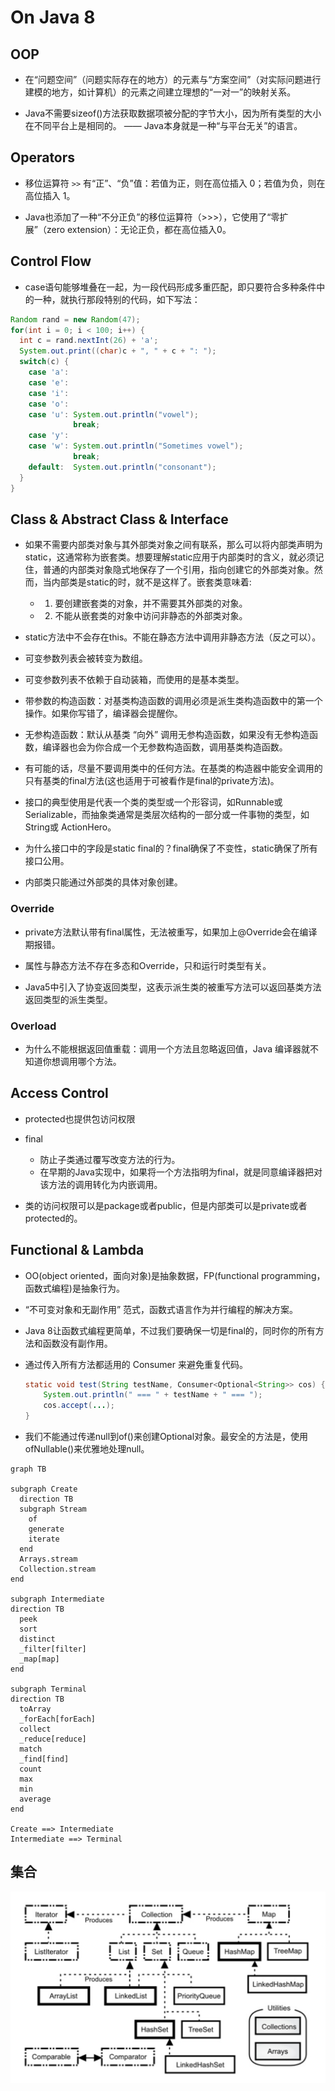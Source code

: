 # On Java 8

<!-- properties
tag: Java
tag: 读书笔记 
created: 2023/05/10 20:51:09
-->

## OOP

- 在“问题空间”（问题实际存在的地方）的元素与“方案空间”（对实际问题进行建模的地方，如计算机）的元素之间建立理想的“一对一”的映射关系。

- Java不需要sizeof()方法获取数据项被分配的字节大小，因为所有类型的大小在不同平台上是相同的。 —— Java本身就是一种“与平台无关”的语言。

## Operators

- 移位运算符 `>>` 有“正”、“负”值：若值为正，则在高位插入 0；若值为负，则在高位插入 1。

- Java也添加了一种“不分正负”的移位运算符（>>>），它使用了“零扩展”（zero extension）：无论正负，都在高位插入0。

## Control Flow

- case语句能够堆叠在一起，为一段代码形成多重匹配，即只要符合多种条件中的一种，就执行那段特别的代码，如下写法：

```java
Random rand = new Random(47);
for(int i = 0; i < 100; i++) {
  int c = rand.nextInt(26) + 'a';
  System.out.print((char)c + ", " + c + ": ");
  switch(c) {
    case 'a':
    case 'e':
    case 'i':
    case 'o':
    case 'u': System.out.println("vowel");
              break;
    case 'y':
    case 'w': System.out.println("Sometimes vowel");
              break;
    default:  System.out.println("consonant");
  }
}
```

## Class & Abstract Class & Interface

- 如果不需要内部类对象与其外部类对象之间有联系，那么可以将内部类声明为static，这通常称为嵌套类。想要理解static应用于内部类时的含义，就必须记住，普通的内部类对象隐式地保存了一个引用，指向创建它的外部类对象。然而，当内部类是static的时，就不是这样了。嵌套类意味着:
  - 1. 要创建嵌套类的对象，并不需要其外部类的对象。
  - 2. 不能从嵌套类的对象中访问非静态的外部类对象。

- static方法中不会存在this。不能在静态方法中调用非静态方法（反之可以）。

- 可变参数列表会被转变为数组。

- 可变参数列表不依赖于自动装箱，而使用的是基本类型。

- 带参数的构造函数：对基类构造函数的调用必须是派生类构造函数中的第一个操作。如果你写错了，编译器会提醒你。

- 无参构造函数：默认从基类 “向外” 调用无参构造函数，如果没有无参构造函数，编译器也会为你合成一个无参数构造函数，调用基类构造函数。

- 有可能的话，尽量不要调用类中的任何方法。在基类的构造器中能安全调用的只有基类的final方法(这也适用于可被看作是final的private方法)。

- 接口的典型使用是代表一个类的类型或一个形容词，如Runnable或Serializable，而抽象类通常是类层次结构的一部分或一件事物的类型，如String或 ActionHero。

- 为什么接口中的字段是static final的？final确保了不变性，static确保了所有接口公用。

- 内部类只能通过外部类的具体对象创建。


### Override

- private方法默认带有final属性，无法被重写，如果加上@Override会在编译期报错。

- 属性与静态方法不存在多态和Override，只和运行时类型有关。

- Java5中引入了协变返回类型，这表示派生类的被重写方法可以返回基类方法返回类型的派生类型。

### Overload

- 为什么不能根据返回值重载：调用一个方法且忽略返回值，Java 编译器就不知道你想调用哪个方法。

## Access Control

- protected也提供包访问权限

- final
  - 防止子类通过覆写改变方法的行为。
  - 在早期的Java实现中，如果将一个方法指明为final，就是同意编译器把对该方法的调用转化为内嵌调用。

- 类的访问权限可以是package或者public，但是内部类可以是private或者protected的。

## Functional & Lambda

- OO(object oriented，面向对象)是抽象数据，FP(functional programming，函数式编程)是抽象行为。

- “不可变对象和无副作用” 范式，函数式语言作为并行编程的解决方案。

- Java 8让函数式编程更简单，不过我们要确保一切是final的，同时你的所有方法和函数没有副作用。

- 通过传入所有方法都适用的 Consumer 来避免重复代码。
  ```java
  static void test(String testName, Consumer<Optional<String>> cos) {
      System.out.println(" === " + testName + " === ");
      cos.accept(...);
  }
  ```
- 我们不能通过传递null到of()来创建Optional对象。最安全的方法是，使用ofNullable()来优雅地处理null。

```mermaid
graph TB

subgraph Create
  direction TB
  subgraph Stream
    of
    generate
    iterate
  end
  Arrays.stream
  Collection.stream
end

subgraph Intermediate
direction TB
  peek
  sort
  distinct
  _filter[filter]
  _map[map]
end

subgraph Terminal
direction TB
  toArray
  _forEach[forEach]
  collect
  _reduce[reduce]
  match
  _find[find]
  count
  max
  min
  average
end

Create ==> Intermediate
Intermediate ==> Terminal 

```

## 集合

![Alt text](image.png)